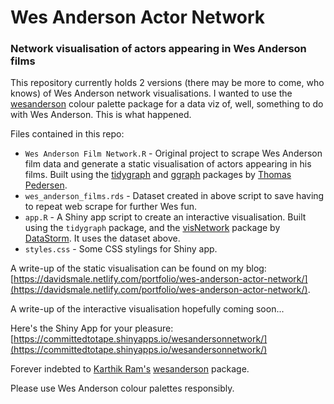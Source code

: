 # Wes Anderson Actor Network

### Network visualisation of actors appearing in Wes Anderson films

This repository currently holds 2 versions (there may be more to come, who knows) of Wes Anderson network visualisations. I wanted to use the [wesanderson](https://github.com/karthik/wesanderson) colour palette package for a data viz of, well, something to do with Wes Anderson. This is what happened.

Files contained in this repo:

*  `Wes Anderson Film Network.R` - Original project to scrape Wes Anderson film data and generate a static visualisation of actors appearing in his films.  Built using the [tidygraph](https://github.com/thomasp85/tidygraph) and [ggraph](https://github.com/thomasp85/ggraph) packages by [Thomas Pedersen](https://github.com/thomasp85).
*  `wes_anderson_films.rds` - Dataset created in above script to save having to repeat web scrape for further Wes fun.
*  `app.R` - A Shiny app script to create an interactive visualisation.  Built using the `tidygraph` package, and the [visNetwork](https://github.com/datastorm-open/visNetwork) package by [DataStorm](https://github.com/datastorm-open). It uses the dataset above.
*  `styles.css` - Some CSS stylings for Shiny app.

A write-up of the static visualisation can be found on my blog:
[https://davidsmale.netlify.com/portfolio/wes-anderson-actor-network/](https://davidsmale.netlify.com/portfolio/wes-anderson-actor-network/). 

A write-up of the interactive visualisation hopefully coming soon...

Here's the Shiny App for your pleasure:
[https://committedtotape.shinyapps.io/wesandersonnetwork/](https://committedtotape.shinyapps.io/wesandersonnetwork/)

Forever indebted to [Karthik Ram's](https://github.com/karthik) [wesanderson](https://github.com/karthik/wesanderson) package.

Please use Wes Anderson colour palettes responsibly.

